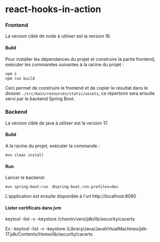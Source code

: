 # react-hooks-in-action

### Frontend

La version cible de node à utiliser est la version 16.

#### Build

Pour installer les dépendances du projet et construire la partie frontend, exécuter les commandes suivantes
à la racine du projet :
```sh
npm i
npm run build
```

Ceci permet de construire le frontend et de copier le résultat dans le dossier `./src/main/resources/static/assets`,
ce répertoire sera ensuite servi par le backend Spring Boot.


### Backend

La version cible de java à utiliser est la version 17.

#### Build

A la racine du projet, exécuter la commande :
```shell
mvn clean install
```

#### Run

Lancer le backend:
```shell
mvn spring-boot:run -Dspring-boot.run.profiles=dev
```

L'application est ensuite disponible à l'url http://localhost:8080

#### Lister certificats dans jvm

keytool -list -v -keystore /chemin/vers/jdk/lib/security/cacerts

Ex : keytool -list -v -keystore /Library/Java/JavaVirtualMachines/jdk-17.jdk/Contents/Home/lib/security/cacerts
